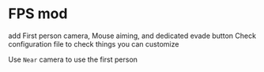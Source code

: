# FPS mod
add First person camera, Mouse aiming, and dedicated evade button
Check configuration file to check things you can customize

Use `Near` camera to use the first person 
